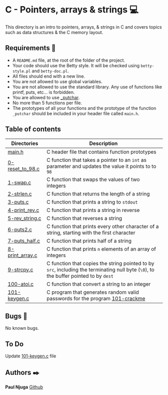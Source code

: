 # C - Pointers, arrays & strings :computer:

This directory is an intro to pointers, arrays, & strings in C and covers topics such as data structures & the C memory layout.

## Requirements :bookmark_tabs:

* A ```README.md``` file, at the root of the folder of the project.
* Your code should use the Betty style. It will be checked using ```betty-style.pl``` and ```betty-doc.pl```.
* All files should end with a new line.
* You are not allowed to use global variables.
* You are not allowed to use the standard library. Any use of functions like printf, puts, etc… is forbidden.
* You are allowed to use [_putchar](https://github.com/holbertonschool/_putchar.c/blob/master/_putchar.c).
* No more than 5 functions per file.
* The prototypes of all your functions and the prototype of the function ```_putchar``` should be included in your header file called ```main.h```.

## Table of contents

Directories | Description
----------- | -----------
[main.h](./main.h) | C header file that contains function prototypes
[0-reset_to_98.c](./0-reset_to_98.c) | C function that takes a pointer to an ```int``` as parameter and updates the value it points to to ```98```
[1-swap.c](./1-swap.c) | C function that swaps the values of two integers
[2-strlen.c](./2-strlen.c) | C function that returns the length of a string
[3-puts.c](./3-puts.c) | C function that prints a string to ```stdout```
[4-print_rev.c](./4-print_rev.c) | C function that prints a string in reverse
[5-rev_string.c](./5-rev_string.c) | C function that reverses a string
[6-puts2.c](./6-puts2.c) | C function that prints every other character of a string, starting with the first character
[7-puts_half.c](./7-puts_half.c) | C function that prints half of a string
[8-print_array.c](./8-print_array.c) | C function that prints ```n``` elements of an array of integers
[9-strcpy.c](./9-strcpy.c) | C function that copies the string pointed to by ```src```, including the terminating null byte (```\0```), to the buffer pointed to by ```dest```
[100-atoi.c](./100-atoi.c) | C function that convert a string to an integer
[101-keygen.c](./101-keygen.c) | C program that generates random valid passwords for the program [101-crackme](https://github.com/holbertonschool/0x04.c)

## Bugs :loudspeaker:

No known bugs.

## To Do

Update [101-keygen.c](./101-keygen.c) file

## Authors :black_nib:

**Paul Njuga** [Github](https://github.com/Paul-Njuga)
